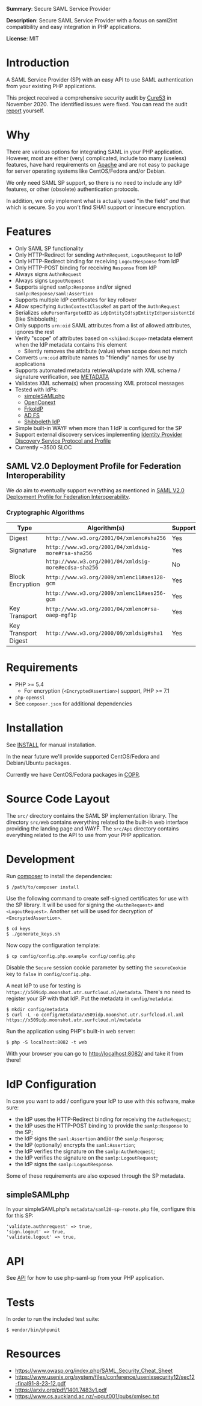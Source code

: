 **Summary**: Secure SAML Service Provider

**Description**: Secure SAML Service Provider with a focus on saml2int 
compatibility and easy integration in PHP applications.

**License**: MIT

# Introduction

A SAML Service Provider (SP) with an easy API to use SAML authentication from
your existing PHP applications.

This project received a comprehensive security audit by 
[Cure53](https://cure53.de/) in November 2020. The identified issues were 
fixed. You can read the audit [report](audit/DEC-01-report.final.pdf) 
yourself.

# Why

There are various options for integrating SAML in your PHP application. 
However, most are either (very) complicated, include too many (useless) 
features, have hard requirements on [Apache](https://httpd.apache.org/) and are 
not easy to package for server operating systems like CentOS/Fedora and/or 
Debian.

We only need SAML SP support, so there is no need to include any IdP features, 
or other (obsolete) authentication protocols.

In addition, we only implement what is actually used "in the field" *and* that 
which is secure. So you won't find SHA1 support or insecure encryption.

# Features

- Only SAML SP functionality
- Only HTTP-Redirect for sending `AuthnRequest`, `LogoutRequest` to IdP
- Only HTTP-Redirect binding for receiving `LogoutResponse` from IdP
- Only HTTP-POST binding for receiving `Response` from IdP
- Always signs `AuthnRequest`
- Always signs `LogoutRequest`
- Supports signed `samlp:Response` and/or signed 
  `samlp:Response/saml:Assertion`
- Supports multiple IdP certificates for key rollover
- Allow specifying `AuthnContextClassRef` as part of the `AuthnRequest`
- Serializes `eduPersonTargetedID` as `idpEntityId!spEntityId!persistentId` 
  (like Shibboleth);
- Only supports `urn:oid` SAML attributes from a list of allowed attributes, 
  ignores the rest
- Verify "scope" of attributes based on `<shibmd:Scope>` metadata element when
  the IdP metadata contains this element
    - Silently removes the attribute (value) when scope does not match
- Converts `urn:oid` attribute names to "friendly" names for use by 
  applications
- Supports automated metadata retrieval/update with XML schema / signature 
  verification, see [METADATA](METADATA.md)
- Validates XML schema(s) when processing XML protocol messages
- Tested with IdPs:
    - [simpleSAMLphp](https://simplesamlphp.org/)
    - [OpenConext](https://openconext.org/)
    - [FrkoIdP](https://github.com/fkooman/php-saml-idp/)
    - [AD FS](https://en.wikipedia.org/wiki/Active_Directory_Federation_Services)
    - [Shibboleth IdP](https://www.shibboleth.net/products/identity-provider/)
- Simple built-in WAYF when more than 1 IdP is configured for the SP
- Support external discovery services implementing 
  [Identity Provider Discovery Service Protocol and Profile](https://docs.oasis-open.org/security/saml/Post2.0/sstc-saml-idp-discovery.html)
- Currently ~3500 SLOC

## SAML V2.0 Deployment Profile for Federation Interoperability 

We _do_ aim to eventually support everything as mentioned in 
[SAML V2.0 Deployment Profile for Federation Interoperability](https://kantarainitiative.github.io/SAMLprofiles/saml2int.html).

### Cryptographic Algorithms

| Type                 | Algorithm(s)                                          | Supported | 
| -------------------- | ----------------------------------------------------- | --------- |
| Digest               | `http://www.w3.org/2001/04/xmlenc#sha256`             | Yes       |
| Signature            | `http://www.w3.org/2001/04/xmldsig-more#rsa-sha256`   | Yes       |
|                      | `http://www.w3.org/2001/04/xmldsig-more#ecdsa-sha256` | No        |
| Block Encryption     | `http://www.w3.org/2009/xmlenc11#aes128-gcm`          | Yes       |
|                      | `http://www.w3.org/2009/xmlenc11#aes256-gcm`          | Yes       |
| Key Transport        | `http://www.w3.org/2001/04/xmlenc#rsa-oaep-mgf1p`     | Yes       |
| Key Transport Digest | `http://www.w3.org/2000/09/xmldsig#sha1`              | Yes       |

# Requirements

- PHP >= 5.4
    - For encryption (`<EncryptedAssertion>`) support, PHP >= 7.1
- `php-openssl`
- See `composer.json` for additional dependencies

# Installation

See [INSTALL](INSTALL.md) for manual installation.

In the near future we'll provide supported CentOS/Fedora and Debian/Ubuntu 
packages.

Currently we have CentOS/Fedora packages in 
[COPR](https://copr.fedorainfracloud.org/coprs/fkooman/php-saml-sp/).

# Source Code Layout

The `src/` directory contains the SAML SP implementation library. The directory
`src/Web` contains everything related to the built-in web interface providing 
the landing page and WAYF. The `src/Api` directory contains everything related
to the API to use from your PHP application.

# Development

Run [composer](https://getcomposer.org/) to install the dependencies:

    $ /path/to/composer install

Use the following command to create self-signed certificates for use with the
SP library. It will be used for signing the `<AuthnRequest>` and 
`<LogoutRequest>`. Another set will be used for decryption of 
`<EncryptedAssertion>`.

    $ cd keys
    $ ./generate_keys.sh

Now copy the configuration template:

    $ cp config/config.php.example config/config.php

Disable the `Secure` session cookie parameter by setting the `secureCookie` key 
to `false` in `config/config.php`.

A neat IdP to use for testing is 
`https://x509idp.moonshot.utr.surfcloud.nl/metadata`. There's no need to register
your SP with that IdP. Put the metadata in `config/metadata`:

    $ mkdir config/metadata
    $ curl -L -o config/metadata/x509idp.moonshot.utr.surfcloud.nl.xml https://x509idp.moonshot.utr.surfcloud.nl/metadata

Run the application using PHP's built-in web server:

    $ php -S localhost:8082 -t web

With your browser you can go to 
[http://localhost:8082/](http://localhost:8082) and take it from there!

# IdP Configuration

In case you want to add / configure your IdP to use with this software, make 
sure:

- the IdP uses the HTTP-Redirect binding for receiving the `AuthnRequest`;
- the IdP uses the HTTP-POST binding to provide the `samlp:Response` to the SP;
- the IdP signs the `saml:Assertion` and/or the `samlp:Response`;
- the IdP (optionally) encrypts the `saml:Assertion`;
- the IdP verifies the signature on the `samlp:AuthnRequest`;
- the IdP verifies the signature on the `samlp:LogoutRequest`;
- the IdP signs the `samlp:LogoutResponse`.

Some of these requirements are also exposed through the SP metadata.

## simpleSAMLphp

In your simpleSAMLphp's `metadata/saml20-sp-remote.php` file, configure this 
for this SP:

    'validate.authnrequest' => true,
    'sign.logout' => true,
    'validate.logout' => true,

# API 

See [API](API.md) for how to use php-saml-sp from your PHP application.

# Tests

In order to run the included test suite:

    $ vendor/bin/phpunit

# Resources

* https://www.owasp.org/index.php/SAML_Security_Cheat_Sheet
* https://www.usenix.org/system/files/conference/usenixsecurity12/sec12-final91-8-23-12.pdf
* https://arxiv.org/pdf/1401.7483v1.pdf
* https://www.cs.auckland.ac.nz/~pgut001/pubs/xmlsec.txt
